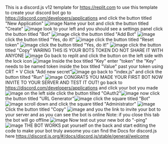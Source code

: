 This is a discord.js v12 template for https://replit.com
to use this template \
to create your discord bot go to https://discord.com/developers/applications and click the button titled "New Application" ![image](images/image.png) Name your bot and click the button titled "Create" ![image](images/image_2.png) look to your left and you should see a settings panel click the button titled "Bot" ![image](images/image_3.png) click the button titled "Add Bot" ![image](images/image_4.png) click the button titled "Yes, do it!" ![image](images/image_5.png) click the button titled "Reset token" ![image](images/image_6.png) click the button titled "Yes, do it!" ![image](images/image_7.png) click the button titled "Copy" WARING THIS IS YOUR BOTS TOKEN DO NOT SHARE IT WITH ANYONE ![image](images/image_8.png) Go back to replit and click the button on the left side with the lock icon ![image](images/image_9.png) Inside the box titled "Key" enter "token" the "Key" needs to be named token inside the box titled "Value" past your token using CRT + V Click "Add new secret"![image](images/image_10.png) go back to "index.js" and click the button tilted "Run" ![image](images/image_11.png) CONGRATS YOU MADE YOUR FIRST BOT NOW INVITE TO YOUR SERVER AND TEST IT OUT! go back to https://discord.com/developers/applications and click your bot you made ![image](images/image_12.png) on the left side click the button tilted "OAuth2"![image](images/image_13.png) now click the button titled "URL Generator"![image](images/image_14.png) click the square titled "Bot"![image](images/image_16.png) scroll down and click the square titled "Administrator" ![image](images/image_19.png) Click the button titled "Copy" ![image](images/image_20.png) and you the link to invite your bot to your server and as you can see the bot is online Note: if you close this tab the bot will go offline
![image](images/image_21.png)
Now test out your new bot do "-ping"![image](images/image_23.png) THE BOT WORKS pat yourself on the back and start editing the code to make your bot truly awsome you can find the Docs for discord.js here https://discord.js.org/#/docs/discord.js/stable/general/welcome
